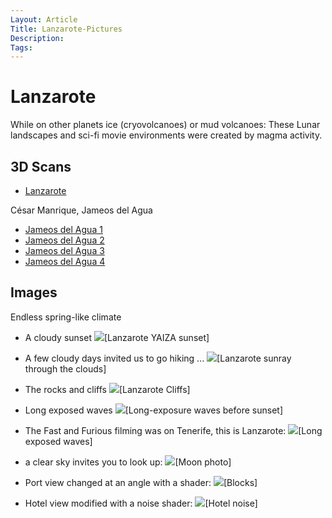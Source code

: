 ```yaml
---
Layout: Article
Title: Lanzarote-Pictures
Description:
Tags:
---
```



# Lanzarote

While on other planets ice (cryovolcanoes) or mud volcanoes:
These Lunar landscapes and sci-fi movie environments were created by magma activity.


## 3D Scans

- [Lanzarote](https://scaniverse.com/scan/54nnvj3mq637fa7j)

César Manrique, Jameos del Agua

- [Jameos del Agua 1](https://scaniverse.com/scan/a5ushyh6fqnl3pi6)
- [Jameos del Agua 2](https://scaniverse.com/scan/sapta235lvki2aw6)
- [Jameos del Agua 3](https://scaniverse.com/scan/jaknm6kkb3ljecpa)
- [Jameos del Agua 4](https://scaniverse.com/scan/qewjb3giis6kxld7)

## Images

Endless spring-like climate

- A cloudy sunset
![](/images/lz/lz-sunset.jpg)[Lanzarote YAIZA sunset]


- A few cloudy days invited us to go hiking ...
![](/images/lz/lz-sunray_thru_clouds.jpg)[Lanzarote sunray through the clouds]

- The rocks and cliffs
![](/images/lz/lz-cliff.jpg)[Lanzarote Cliffs]

- Long exposed waves
![](/images/lz/lz-longexposure-sunset.jpg)[Long-exposure waves before sunset]

- The Fast and Furious filming was on Tenerife, this is Lanzarote:
![](/images/lz/lz-longexposure-waves.jpg)[Long exposed waves]

- a clear sky invites you to look up:
![](/images/lz/lz-moon.jpg)[Moon photo]

- Port view changed at an angle with a shader:
![](/images/lz/lz-playablance_porto.JPG)[Blocks]

- Hotel view modified with a noise shader:
![](/images/lz/lz-hotel.JPG)[Hotel noise]
